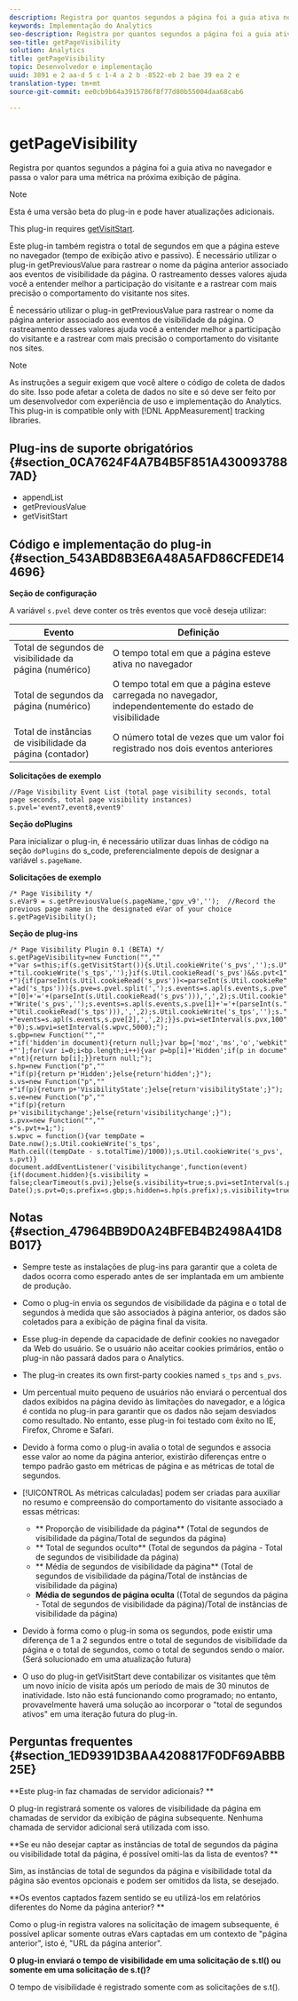 ```yaml
---
description: Registra por quantos segundos a página foi a guia ativa no navegador e passa o valor para uma métrica na próxima exibição de página.
keywords: Implementação do Analytics
seo-description: Registra por quantos segundos a página foi a guia ativa no navegador e passa o valor para uma métrica na próxima exibição de página.
seo-title: getPageVisibility
solution: Analytics
title: getPageVisibility
topic: Desenvolvedor e implementação
uuid: 3891 e 2 aa-d 5 c 1-4 a 2 b -8522-eb 2 bae 39 ea 2 e
translation-type: tm+mt
source-git-commit: ee0cb9b64a3915786f8f77d80b55004daa68cab6

---
```



# getPageVisibility

Registra por quantos segundos a página foi a guia ativa no navegador e passa o valor para uma métrica na próxima exibição de página.

>[!NOTE]
>
>Esta é uma versão beta do plug-in e pode haver atualizações adicionais.

This plug-in requires [getVisitStart](../../../implement/js-implementation/plugins/getvisitstart.md#concept_1C3CD25A87094A498A1D8A455963FBD8).

Este plug-in também registra o total de segundos em que a página esteve no navegador (tempo de exibição ativo e passivo). É necessário utilizar o plug-in getPreviousValue para rastrear o nome da página anterior associado aos eventos de visibilidade da página. O rastreamento desses valores ajuda você a entender melhor a participação do visitante e a rastrear com mais precisão o comportamento do visitante nos sites.

É necessário utilizar o plug-in getPreviousValue para rastrear o nome da página anterior associado aos eventos de visibilidade da página. O rastreamento desses valores ajuda você a entender melhor a participação do visitante e a rastrear com mais precisão o comportamento do visitante nos sites.

>[!NOTE]
>
>As instruções a seguir exigem que você altere o código de coleta de dados do site. Isso pode afetar a coleta de dados no site e só deve ser feito por um desenvolvedor com experiência de uso e implementação do Analytics. This plug-in is compatible only with [!DNL AppMeasurement] tracking libraries.

## Plug-ins de suporte obrigatórios {#section_0CA7624F4A7B4B5F851A4300937887AD}

* appendList
* getPreviousValue
* getVisitStart

## Código e implementação do plug-in {#section_543ABD8B3E6A48A5AFD86CFEDE144696}

**Seção de configuração**

A variável `s.pvel` deve conter os três eventos que você deseja utilizar:

| Evento | Definição |
|---|---|
| Total de segundos de visibilidade da página (numérico) | O tempo total em que a página esteve ativa no navegador |
| Total de segundos da página (numérico) | O tempo total em que a página esteve carregada no navegador, independentemente do estado de visibilidade |
| Total de instâncias de visibilidade da página (contador) | O número total de vezes que um valor foi registrado nos dois eventos anteriores |

**Solicitações de exemplo**

```
//Page Visibility Event List (total page visibility seconds, total page seconds, total page visibility instances) 
s.pvel='event7,event8,event9' 
```

**Seção doPlugins**

Para inicializar o plug-in, é necessário utilizar duas linhas de código na seção `doPlugins` do s_code, preferencialmente depois de designar a variável `s.pageName`.

**Solicitações de exemplo**

```
/* Page Visibility */ 
s.eVar9 = s.getPreviousValue(s.pageName,'gpv_v9','');  //Record the previous page name in the designated eVar of your choice 
s.getPageVisibility(); 
```

**Seção de plug-ins**

```
/* Page Visibility Plugin 0.1 (BETA) */ 
s.getPageVisibility=new Function("","" 
+"var s=this;if(s.getVisitStart()){s.Util.cookieWrite('s_pvs','');s.U" 
+"til.cookieWrite('s_tps','');}if(s.Util.cookieRead('s_pvs')&&s.pvt<1" 
+"){if(parseInt(s.Util.cookieRead('s_pvs'))<=parseInt(s.Util.cookieRe" 
+"ad('s_tps'))){s.pve=s.pvel.split(',');s.events=s.apl(s.events,s.pve" 
+"[0]+'='+(parseInt(s.Util.cookieRead('s_pvs'))),',',2);s.Util.cookie" 
+"Write('s_pvs','');s.events=s.apl(s.events,s.pve[1]+'='+(parseInt(s." 
+"Util.cookieRead('s_tps'))),',',2);s.Util.cookieWrite('s_tps','');s." 
+"events=s.apl(s.events,s.pve[2],',',2);}}s.pvi=setInterval(s.pvx,100" 
+"0);s.wpvi=setInterval(s.wpvc,5000);"); 
s.gbp=new Function("","" 
+"if('hidden'in document){return null;}var bp=['moz','ms','o','webkit" 
+"'];for(var i=0;i<bp.length;i++){var p=bp[i]+'Hidden';if(p in docume" 
+"nt){return bp[i];}}return null;"); 
s.hp=new Function("p","" 
+"if(p){return p+'Hidden';}else{return'hidden';}"); 
s.vs=new Function("p","" 
+"if(p){return p+'VisibilityState';}else{return'visibilityState';}"); 
s.ve=new Function("p","" 
+"if(p){return p+'visibilitychange';}else{return'visibilitychange';}"); 
s.pvx=new Function("","" 
+"s.pvt+=1;"); 
s.wpvc = function(){var tempDate = Date.now();s.Util.cookieWrite('s_tps', 
Math.ceil((tempDate - s.totalTime)/1000));s.Util.cookieWrite('s_pvs', s.pvt)} 
document.addEventListener('visibilitychange',function(event){if(document.hidden){s.visibility = false;clearTimeout(s.pvi);}else{s.visibility=true;s.pvi=setInterval(s.pvx,1000);}});s.totalTime=new Date();s.pvt=0;s.prefix=s.gbp;s.hidden=s.hp(s.prefix);s.visibility=true;s.visibilityState=s.vs(s.prefix);s.visibilityEvent=s.ve(s.prefix); 
```

## Notas {#section_47964BB9D0A24BFEB4B2498A41D8B017}

* Sempre teste as instalações de plug-ins para garantir que a coleta de dados ocorra como esperado antes de ser implantada em um ambiente de produção.
* Como o plug-in envia os segundos de visibilidade da página e o total de segundos à medida que são associados à página anterior, os dados são coletados para a exibição de página final da visita.
* Esse plug-in depende da capacidade de definir cookies no navegador da Web do usuário. Se o usuário não aceitar cookies primários, então o plug-in não passará dados para o Analytics.
* The plug-in creates its own first-party cookies named `s_tps` and `s_pvs`.

* Um percentual muito pequeno de usuários não enviará o percentual dos dados exibidos na página devido às limitações do navegador, e a lógica é contida no plug-in para garantir que os dados não sejam desviados como resultado. No entanto, esse plug-in foi testado com êxito no IE, Firefox, Chrome e Safari.
* Devido à forma como o plug-in avalia o total de segundos e associa esse valor ao nome da página anterior, existirão diferenças entre o tempo padrão gasto em métricas de página e as métricas de total de segundos.
* [!UICONTROL As métricas calculadas] podem ser criadas para auxiliar no resumo e compreensão do comportamento do visitante associado a essas métricas:

   * ** Proporção de visibilidade da página** (Total de segundos de visibilidade da página/Total de segundos da página)
   * ** Total de segundos oculto** (Total de segundos da página - Total de segundos de visibilidade da página)
   * ** Média de segundos de visibilidade da página** (Total de segundos de visibilidade da página/Total de instâncias de visibilidade da página)
   * **Média de segundos de página oculta** ((Total de segundos da página - Total de segundos de visibilidade da página)/Total de instâncias de visibilidade da página)

* Devido à forma como o plug-in soma os segundos, pode existir uma diferença de 1 a 2 segundos entre o total de segundos de visibilidade da página e o total de segundos, como o total de segundos sendo o maior. (Será solucionado em uma atualização futura)
* O uso do plug-in getVisitStart deve contabilizar os visitantes que têm um novo início de visita após um período de mais de 30 minutos de inatividade. Isto não está funcionando como programado; no entanto, provavelmente haverá uma solução ao incorporar o "total de segundos ativos" em uma iteração futura do plug-in.

## Perguntas frequentes {#section_1ED9391D3BAA4208817F0DF69ABBB25E}

**Este plug-in faz chamadas de servidor adicionais? **

O plug-in registrará somente os valores de visibilidade da página em chamadas de servidor da exibição de página subsequente. Nenhuma chamada de servidor adicional será utilizada com isso.

**Se eu não desejar captar as instâncias de total de segundos da página ou visibilidade total da página, é possível omiti-las da lista de eventos? **

Sim, as instâncias de total de segundos da página e visibilidade total da página são eventos opcionais e podem ser omitidos da lista, se desejado.

**Os eventos captados fazem sentido se eu utilizá-los em relatórios diferentes do Nome da página anterior? **

Como o plug-in registra valores na solicitação de imagem subsequente, é possível aplicar somente outras eVars captadas em um contexto de "página anterior", isto é, "URL da página anterior".

**O plug-in enviará o tempo de visibilidade em uma solicitação de s.tl() ou somente em uma solicitação de s.t()?**

O tempo de visibilidade é registrado somente com as solicitações de s.t().

